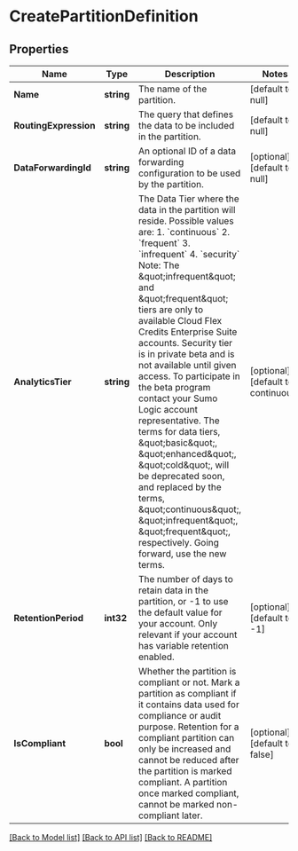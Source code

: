 # CreatePartitionDefinition

## Properties
Name | Type | Description | Notes
------------ | ------------- | ------------- | -------------
**Name** | **string** | The name of the partition. | [default to null]
**RoutingExpression** | **string** | The query that defines the data to be included in the partition. | [default to null]
**DataForwardingId** | **string** | An optional ID of a data forwarding configuration to be used by the partition. | [optional] [default to null]
**AnalyticsTier** | **string** | The Data Tier where the data in the partition will reside. Possible values are:               1. &#x60;continuous&#x60;               2. &#x60;frequent&#x60;               3. &#x60;infrequent&#x60;               4. &#x60;security&#x60; Note: The \&quot;infrequent\&quot; and \&quot;frequent\&quot; tiers are only to available Cloud Flex Credits Enterprise Suite accounts. Security tier is in private beta and is not available until given access. To participate in the beta program contact your Sumo Logic account representative. The terms for data tiers, \&quot;basic\&quot;, \&quot;enhanced\&quot;, \&quot;cold\&quot;, will be deprecated soon, and replaced by the terms, \&quot;continuous\&quot;, \&quot;infrequent\&quot;, \&quot;frequent\&quot;, respectively. Going forward, use the new terms. | [optional] [default to continuous]
**RetentionPeriod** | **int32** | The number of days to retain data in the partition, or -1 to use the default value for your account.  Only relevant if your account has variable retention enabled. | [optional] [default to -1]
**IsCompliant** | **bool** | Whether the partition is compliant or not. Mark a partition as compliant if it contains data used for compliance or audit purpose. Retention for a compliant partition can only be increased and cannot be reduced after the partition is marked compliant. A partition once marked compliant, cannot be marked non-compliant later. | [optional] [default to false]

[[Back to Model list]](../README.md#documentation-for-models) [[Back to API list]](../README.md#documentation-for-api-endpoints) [[Back to README]](../README.md)

